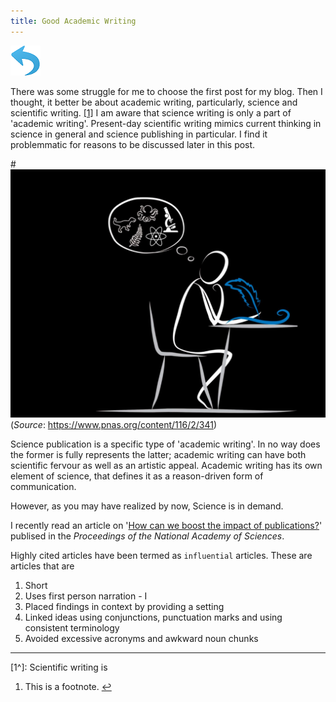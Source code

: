 ```yaml
---
title: Good Academic Writing
---
```


[![alt text](\images\Undo-PNG-Picture1.png "Go back to Blog Home")](https://apattanayak.github.io/Blog)

There was some struggle for me to choose the first post for my blog. Then I thought, it better be about academic writing, particularly, science and scientific writing. <span id="a1">[[1]](#f1)</span> I am aware that science writing is only a part of 'academic writing'. Present-day scientific writing mimics current thinking in science in general and science publishing in particular. I find it problemmatic for reasons to be discussed later in this post.

#![disp](\images\pic1.png)(*Source*: https://www.pnas.org/content/116/2/341)


Science publication is a specific type of 'academic writing'. In no way does the former is fully represents the latter; academic writing can have both scientific fervour as well as an artistic appeal. Academic writing has its own element of science, that defines it as a reason-driven form of communication.

However, as you may have realized by now, Science is in demand.

I recently read an article on '[How can we boost the impact of publications?](https://www.pnas.org/content/116/2/341)' publised in the *Proceedings of the National Academy of Sciences*.

Highly cited articles have been termed as `influential` articles. These are articles that are

1. Short
2. Uses first person narration - I
3. Placed findings in context by providing a setting
4. Linked ideas using conjunctions, punctuation marks and using consistent terminology
5. Avoided excessive acronyms and awkward noun chunks

-----
[1^]: Scientific writing is 
1. <span id="f1"></span> This is a footnote. [$\hookleftarrow$](#a1)
